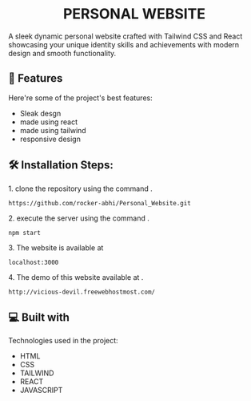 <h1 align="center" id="title">PERSONAL WEBSITE</h1>

<p id="description">A sleek dynamic personal website crafted with Tailwind CSS and React showcasing your unique identity skills and achievements with modern design and smooth functionality.</p>

  
  
<h2>🧐 Features</h2>

Here're some of the project's best features:

*   Sleak desgn
*   made using react
*   made using tailwind
*   responsive design

<h2>🛠️ Installation Steps:</h2>

<p>1. clone the repository using the command .</p>

```
https://github.com/rocker-abhi/Personal_Website.git
```

<p>2. execute the server using the command .</p>

```
npm start
```

<p>3. The website is available at</p>

```
localhost:3000
```

<p>4. The demo of this website available at .</p>

```
http://vicious-devil.freewebhostmost.com/
```

  
  
<h2>💻 Built with</h2>

Technologies used in the project:

*   HTML
*   CSS
*   TAILWIND
*   REACT
*   JAVASCRIPT
